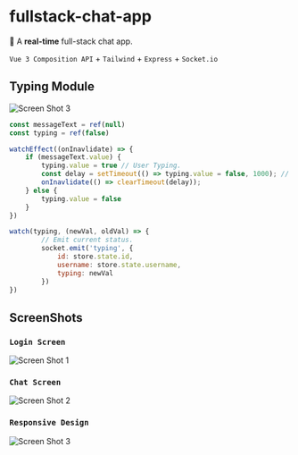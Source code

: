 # fullstack-chat-app

🥳 A **real-time** full-stack chat app.

`Vue 3 Composition API` + `Tailwind` + `Express` + `Socket.io`

## Typing Module

![Screen Shot 3](https://gcdnb.pbrd.co/images/V9FVaoWIh6E3.png?o=1)

```js
const messageText = ref(null)
const typing = ref(false)

watchEffect((onInavlidate) => {
    if (messageText.value) {
        typing.value = true // User Typing.
        const delay = setTimeout(() => typing.value = false, 1000); // User not typing.
        onInavlidate(() => clearTimeout(delay));
    } else {
        typing.value = false
    }
})

watch(typing, (newVal, oldVal) => {
        // Emit current status.
        socket.emit('typing', {
            id: store.state.id,
            username: store.state.username,
            typing: newVal
        })
})

```

## ScreenShots

### `Login Screen`

![Screen Shot 1](https://gcdnb.pbrd.co/images/bMdxR30uaN8Q.png?o=1)

### `Chat Screen`

![Screen Shot 2](https://gcdnb.pbrd.co/images/RQLLDmtIk169.png?o=1)

### `Responsive Design`

![Screen Shot 3](https://gcdnb.pbrd.co/images/kQKCl7H6aREo.png?o=1)
